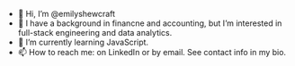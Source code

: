 - 👋 Hi, I’m @emilyshewcraft
- 👀 I have a background in financne and accounting, but I’m interested in full-stack engineering and data analytics. 
- 🌱 I’m currently learning JavaScript.
- 📫 How to reach me: on LinkedIn or by email. See contact info in my bio.

<!---
emilyshewcraft/emilyshewcraft is a ✨ special ✨ repository because its `README.md` (this file) appears on your GitHub profile.
You can click the Preview link to take a look at your changes.
--->
